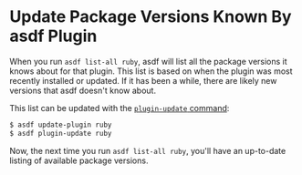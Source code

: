 # Update Package Versions Known By asdf Plugin

When you run `asdf list-all ruby`, asdf will list all the package versions it
knows about for that plugin. This list is based on when the plugin was most
recently installed or updated. If it has been a while, there are likely new
versions that asdf doesn't know about.

This list can be updated with the [`plugin-update`
command](https://asdf-vm.com/manage/plugins.html#update):

```bash
$ asdf update-plugin ruby
$ asdf plugin-update ruby
```

Now, the next time you run `asdf list-all ruby`, you'll have an up-to-date
listing of available package versions.
